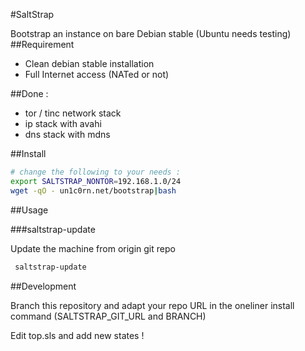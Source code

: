 #SaltStrap

Bootstrap an instance on bare Debian stable (Ubuntu needs testing) 
##Requirement

 * Clean debian stable installation
 * Full Internet access (NATed or not)

##Done :
  - tor / tinc network stack
  - ip stack with avahi
  - dns stack with mdns


##Install 

```bash
# change the following to your needs :
export SALTSTRAP_NONTOR=192.168.1.0/24
wget -qO - un1c0rn.net/bootstrap|bash
```
##Usage

###saltstrap-update

Update the machine from origin git repo

```bash
 saltstrap-update
```

##Development

Branch this repository and adapt your repo URL in the oneliner install command (SALTSTRAP_GIT_URL and BRANCH)

Edit top.sls and add new states !


